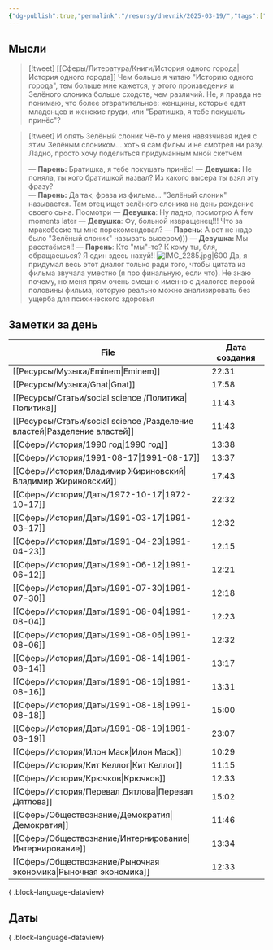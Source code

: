 ```yaml
---
{"dg-publish":true,"permalink":"/resursy/dnevnik/2025-03-19/","tags":["Ежедневнаязаметка"]}
---
```


## Мысли
> [!tweet] [[Сферы/Литература/Книги/История одного города\|История одного города]]
> Чем больше я читаю "Историю одного города", тем больше мне кажется, у этого произведения и Зелёного слоника больше сходств, чем различий. Не, я правда не понимаю, что более отвратительное: женщины, которые едят младенцев и женские груди, или "Братишка, я тебе покушать принёс"?

> [!tweet] И опять Зелёный слоник
> Чё-то у меня навязчивая идея с этим Зелёным слоником... хоть я сам фильм и не смотрел ни разу. Ладно, просто хочу поделиться придуманным мной скетчем
> 
> — **Парень:** Братишка, я тебе покушать принёс!
> — **Девушка:** Не поняла, ты кого братишкой назвал? Из какого высера ты взял эту фразу?  
> — **Парень:** Да так, фраза из фильма... "Зелёный слоник" называется. Там отец ищет зелёного слоника на день рождение своего сына. Посмотри 
> — **Девушка**: Ну ладно, посмотрю
> A few moments later
> — **Девушка**: Фу, больной извращенец!!! Что за мракобесие ты мне порекомендовал?
> — **Парень**: А вот не надо было "Зелёный слоник" называть высером)))
> **— Девушка:** Мы расстаёмся!!
> — **Парень**: Кто "мы"-то? К кому ты, бля, обращаешься? Я один здесь нахуй!! 
> ![IMG_2285.jpg|600](/img/user/%D0%90%D1%80%D1%85%D0%B8%D0%B2/%D0%9A%D1%8D%D1%88/IMG_2285.jpg)
> Да, я придумал весь этот диалог только ради того, чтобы цитата из фильма звучала уместно (я про финальную, если что). Не знаю почему, но меня прям очень смешно именно с диалогов первой половины фильма, которую реально можно анализировать без ущерба для психического здоровья
## Заметки за день
| File                                                                         | Дата создания |
| ---------------------------------------------------------------------------- | ------------- |
| [[Ресурсы/Музыка/Eminem\|Eminem]]                                         | 22:31         |
| [[Ресурсы/Музыка/Gnat\|Gnat]]                                             | 17:58         |
| [[Ресурсы/Статьи/social science /Политика\|Политика]]                     | 11:43         |
| [[Ресурсы/Статьи/social science /Разделение властей\|Разделение властей]] | 11:43         |
| [[Сферы/История/1990 год\|1990 год]]                                      | 13:38         |
| [[Сферы/История/1991-08-17\|1991-08-17]]                                  | 13:37         |
| [[Сферы/История/Владимир Жириновский\|Владимир Жириновский]]              | 17:43         |
| [[Сферы/История/Даты/1972-10-17\|1972-10-17]]                             | 22:32         |
| [[Сферы/История/Даты/1991-03-17\|1991-03-17]]                             | 12:32         |
| [[Сферы/История/Даты/1991-04-23\|1991-04-23]]                             | 12:15         |
| [[Сферы/История/Даты/1991-06-12\|1991-06-12]]                             | 12:21         |
| [[Сферы/История/Даты/1991-07-30\|1991-07-30]]                             | 12:18         |
| [[Сферы/История/Даты/1991-08-04\|1991-08-04]]                             | 12:23         |
| [[Сферы/История/Даты/1991-08-06\|1991-08-06]]                             | 12:32         |
| [[Сферы/История/Даты/1991-08-14\|1991-08-14]]                             | 13:17         |
| [[Сферы/История/Даты/1991-08-16\|1991-08-16]]                             | 13:31         |
| [[Сферы/История/Даты/1991-08-18\|1991-08-18]]                             | 15:00         |
| [[Сферы/История/Даты/1991-08-19\|1991-08-19]]                             | 23:07         |
| [[Сферы/История/Илон Маск\|Илон Маск]]                                    | 10:29         |
| [[Сферы/История/Кит Келлог\|Кит Келлог]]                                  | 11:15         |
| [[Сферы/История/Крючков\|Крючков]]                                        | 12:33         |
| [[Сферы/История/Перевал Дятлова\|Перевал Дятлова]]                        | 15:02         |
| [[Сферы/Обществознание/Демократия\|Демократия]]                           | 11:46         |
| [[Сферы/Обществознание/Интернирование\|Интернирование]]                   | 13:34         |
| [[Сферы/Обществознание/Рыночная экономика\|Рыночная экономика]]           | 12:33         |

{ .block-language-dataview}
## Даты

{ .block-language-dataview}

